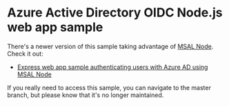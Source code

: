 # Azure Active Directory OIDC Node.js web app sample

There's a newer version of this sample taking advantage of [MSAL Node](https://github.com/AzureAD/microsoft-authentication-library-for-js/tree/dev/lib/msal-node). Check it out:

* [Express web app sample authenticating users with Azure AD using MSAL Node](https://github.com/Azure-Samples/ms-identity-javascript-nodejs-tutorial/tree/main/1-Authentication/1-sign-in)

If you really need to access this sample, you can navigate to the master branch, but please know that it's no longer maintained.
